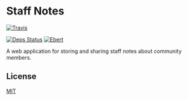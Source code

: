 # Staff Notes
[![Travis](https://img.shields.io/travis/lee-dohm/staff-notes.svg)](https://travis-ci.org/lee-dohm/staff-notes)
<!-- [![Coveralls](https://img.shields.io/coveralls/lee-dohm/staff-notes.svg)](https://coveralls.io/github/lee-dohm/staff-notes) -->
[![Deps Status](https://beta.hexfaktor.org/badge/all/github/lee-dohm/staff-notes.svg?branch=master)](https://beta.hexfaktor.org/github/lee-dohm/staff-notes)
[![Ebert](https://ebertapp.io/github/lee-dohm/staff-notes.svg)](https://ebertapp.io/github/lee-dohm/staff-notes)


A web application for storing and sharing staff notes about community members.

## License

[MIT](LICENSE.md)
